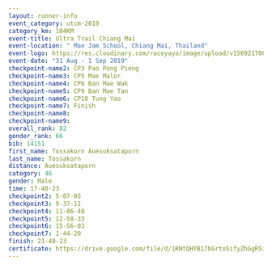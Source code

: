 ```yaml
---
layout: runner-info 
event_category: utcm-2019 
category_km: 104KM 
event-title: Ultra Trail Chiang Mai 
event-location: " Mae Jam School, Chiang Mai, Thailand" 
event-logo: https://res.cloudinary.com/raceyaya/image/upload/v1569217001/logo/ultra-trail-chiangmai_ay7efp.jpg 
event-date: "31 Aug - 1 Sep 2019" 
checkpoint-name2: CP3 Pao Pong Pieng 
checkpoint-name3: CP5 Mae Malor 
checkpoint-name4: CP6 Ban Mae Wak  
checkpoint-name5: CP9 Ban Mae Tan 
checkpoint-name6: CP10 Tung Yao 
checkpoint-name7: Finish 
checkpoint-name8: 
checkpoint-name9: 
overall_rank: 82
gender_rank: 66
bib: 14151
first_name: Tossakorn Auesuksataporn
last_name: Tossakorn
distance: Auesuksataporn
category: 46
gender: Male
time: 17-40-23
checkpoint2: 5-07-05
checkpoint3: 9-37-11
checkpoint4: 11-06-40
checkpoint5: 12-58-33
checkpoint6: 15-56-03
checkpoint7: 1-44-20
finish: 21-40-23
certificate: https://drive.google.com/file/d/1RNtQHYB17bGrto5ifyZhGgR5iyUBrIts/view?usp=sharing
---
```

